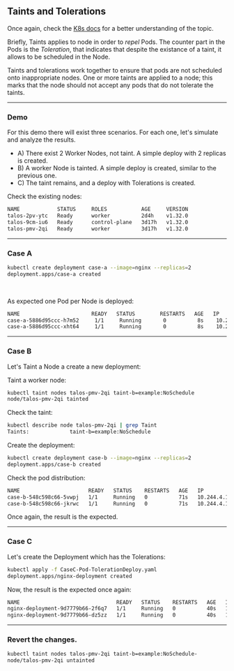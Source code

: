 ## Taints and Tolerations

Once again, check the [K8s docs](https://kubernetes.io/docs/concepts/scheduling-eviction/taint-and-toleration/) for a better understanding of the topic.

Briefly, Taints applies to node in order to *repel* Pods. The counter part in the Pods is the *Toleration*, that indicates that despite the existance of a taint, it allows to be scheduled in the Node.

Taints and tolerations work together to ensure that pods are not scheduled onto inappropriate nodes. One or more taints are applied to a node; this marks that the node should not accept any pods that do not tolerate the taints.

-------------------------------

### Demo

For this demo there will exist three scenarios. For each one, let's simulate and analyze the results.

- A) There exist 2 Worker Nodes, not taint. A simple deploy with 2 replicas is created.
- B) A worker Node is tainted. A simple deploy is created, similar to the previous one.
- C) The taint remains, and a deploy with Tolerations is created.


Check the existing nodes:
```bash
NAME            STATUS     ROLES           AGE     VERSION
talos-2pv-ytc   Ready      worker          2d4h    v1.32.0
talos-9cm-iu6   Ready      control-plane   3d17h   v1.32.0
talos-pmv-2qi   Ready      worker          3d17h   v1.32.0
```
-----------------------

### Case A

```bash
kubectl create deployment case-a --image=nginx --replicas=2
deployment.apps/case-a created
```

&nbsp;

As expected one Pod per Node is deployed:

```bash
NAME                       READY   STATUS        RESTARTS   AGE   IP            NODE           
case-a-5886d95ccc-h7m52     1/1     Running       0          8s    10.244.0.49   talos-pmv-2qi   
case-a-5886d95ccc-xht64     1/1     Running       0          8s    10.244.4.15   talos-2pv-ytc   
```
----------------------------
### Case B
Let's Taint a Node a create a new deployment:

Taint a worker node:
```bash
kubectl taint nodes talos-pmv-2qi taint-b=example:NoSchedule
node/talos-pmv-2qi tainted
```

Check the taint:

```bash
kubectl describe node talos-pmv-2qi | grep Taint
Taints:             taint-b=example:NoSchedule
```

Create the deployment:
```bash
kubectl create deployment case-b --image=nginx --replicas=2
deployment.apps/case-b created
```

Check the pod distribution:

```bash
NAME                      READY   STATUS    RESTARTS   AGE   IP            NODE          
case-b-548c598c66-5vwpj   1/1     Running   0          71s   10.244.4.17   talos-2pv-ytc 
case-b-548c598c66-jkrwc   1/1     Running   0          71s   10.244.4.16   talos-2pv-ytc 
```
Once again, the result is the expected.

----------------------------
### Case C

Let's create the Deployment which has the Tolerations:

```bash
kubectl apply -f CaseC-Pod-TolerationDeploy.yaml
deployment.apps/nginx-deployment created
```

Now, the result is the expected once again:
```bash
NAME                               READY   STATUS    RESTARTS   AGE   IP            NODE            NOMINATED NODE   READINESS GATES
nginx-deployment-9d7779b66-2f6q7   1/1     Running   0          40s   10.244.0.50   talos-pmv-2qi   <none>           <none>
nginx-deployment-9d7779b66-dz5zz   1/1     Running   0          40s   10.244.4.18   talos-2pv-ytc   <none>           <none>
```

----------------------------

### Revert the changes.

```bash
kubectl taint nodes talos-pmv-2qi taint-b=example:NoSchedule-
node/talos-pmv-2qi untainted
```